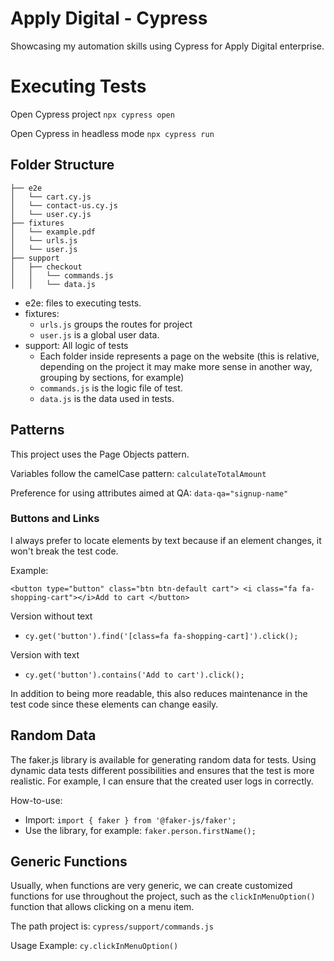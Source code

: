 # Apply Digital - Cypress
Showcasing my automation skills using Cypress for Apply Digital enterprise.

# Executing Tests

Open Cypress project
``npx cypress open``

Open Cypress in headless mode
``npx cypress run``

## Folder Structure
```
├── e2e
│   └── cart.cy.js
│   └── contact-us.cy.js
│   └── user.cy.js
├── fixtures
│   └── example.pdf
│   └── urls.js
│   └── user.js
├── support
│   ├── checkout
│   │   └── commands.js
│   │   └── data.js

```
- e2e: files to executing tests.
- fixtures: 
    - ``urls.js`` groups the routes for project
    - ``user.js`` is a global user data.  
- support: All logic of tests
    -  Each folder inside represents a page on the website (this is relative, depending on the project it may make more sense in another way, grouping by sections, for example)
    -  ``commands.js`` is the logic file of test.
    -  ``data.js`` is the data used in tests.

## Patterns
This project uses the Page Objects pattern.

Variables follow the camelCase pattern: ``calculateTotalAmount``

Preference for using attributes aimed at QA: ``data-qa="signup-name"``

### Buttons and Links
I always prefer to locate elements by text because if an element changes, it won't break the test code.

Example:

``<button type="button" class="btn btn-default cart">
    <i class="fa fa-shopping-cart"></i>Add to cart
</button>``

Version without text
- ``cy.get('button').find('[class=fa fa-shopping-cart]').click();``

Version with text
- ``cy.get('button').contains('Add to cart').click();``

In addition to being more readable, this also reduces maintenance in the test code since these elements can change easily.

## Random Data
The faker.js library is available for generating random data for tests. Using dynamic data tests different possibilities and ensures that the test is more realistic. For example, I can ensure that the created user logs in correctly.

How-to-use:
- Import: ``import { faker } from '@faker-js/faker';``
- Use the library, for example: ``faker.person.firstName();``

## Generic Functions
Usually, when functions are very generic, we can create customized functions for use throughout the project, such as the ``clickInMenuOption()`` function that allows clicking on a menu item.

The path project is: ``cypress/support/commands.js``

Usage Example: ``cy.clickInMenuOption()``

